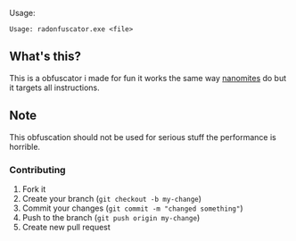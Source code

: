 Usage:
```
Usage: radonfuscator.exe <file>
```

## What's this?
This is a obfuscator i made for fun it works the same way [nanomites](https://resources.infosecinstitute.com/topic/anti-memory-dumping-techniques) do but it targets all instructions.

## Note
This obfuscation should not be used for serious stuff the performance is horrible.

### Contributing
1. Fork it
2. Create your branch (`git checkout -b my-change`)
3. Commit your changes (`git commit -m "changed something"`)
4. Push to the branch (`git push origin my-change`)
5. Create new pull request
